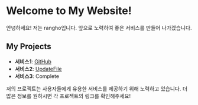 # Welcome to My Website!

안녕하세요! 저는 rangho입니다. 앞으로 노력하여 좋은 서비스를 만들어 나가겠습니다.

## My Projects

- **서비스1**: [GitHub](link_to_service1_github)
- **서비스2**: [UpdateFile](link_to_service2)
- **서비스3**: Complete

저의 프로젝트는 사용자들에게 유용한 서비스를 제공하기 위해 노력하고 있습니다. 더 많은 정보를 원하시면 각 프로젝트의 링크를 확인해주세요!
